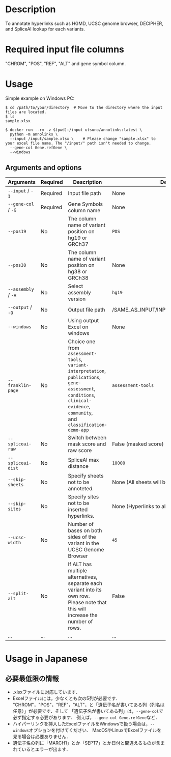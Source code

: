 # Description
To annotate hyperlinks such as HGMD, UCSC genome browser, DECIPHER, and SpliceAI lookup for each variants.

# Required input file columns
"CHROM", "POS", "REF", "ALT" and gene symbol column. 

# Usage

Simple example on Windows PC:
```Shell
$ cd /path/to/your/directory  # Move to the directory where the input files are located.
$ ls 
sample.xlsx

$ docker run --rm -v $(pwd):/input utsuno/annolinks:latest \
  python -m annolinks \
  --input /input/sample.xlsx \    # Please change "sample.xlsx" to your excel file name. The "/input/" path isn't needed to change. 
  --gene-col Gene.refGene \
  --windows
```

## Arguments and options
| Arguments | Required | Description | Default |
| ---  | --- | ---- | --- |
| `--input` / `-I`   | Required | Input file path   | None         |
| `--gene-col` / `-G` | Required | Gene Symbols column name | None |
| `--pos19` | No | The column name of variant position on hg19 or GRCh37 | `POS`|
| `--pos38` | No | The column name of variant position on hg38 or GRCh38 | None|
| `--assembly` / `-A`   | No | Select assembly version | `hg19`        |
| `--output` / `-O`  | No | Output file path  | /SAME_AS_INPUT/INPUT_FILE_hyperlinked.xlsx|
| `--windows` | No | Using output Excel on windows | None |
| `--franklin-page` | No | Choice one from <br>`assessment-tools`,<br>`variant-interpretation`,<br>`publications`,<br>`gene-assessment`,<br>`conditions`,<br>`clinical-evidence`,<br>`community`,<br>and `classification-demo-app`| `assessment-tools` |
| `--spliceai-raw` | No | Switch between mask score and raw score | False (masked score)|
| `--spliceai-dist` | No | SpliceAI max distance | `10000` |
| `--skip-sheets` | No | Specify sheets not to be annoteted.| None (All sheets will be annotated.)|
| `--skip-sites` | No | Specify sites not to be inserted hyperlinks.|None (Hyperlinks to all sites will be inserted.)|
| `--ucsc-width` | No | Number of bases on both sides of the variant in the UCSC Genome Browser | `45` |
| `--split-alt` | No | If ALT has multiple alternatives, separate each variant into its own row.<br> Please note that this will increase the number of rows. | False |
| ...|...|...|...|


# Usage in Japanese
## 必要最低限の情報
- .xlsxファイルに対応しています．
- Excelファイルには，少なくとも次の5列が必要です．
  "CHROM"，"POS"，"REF"，"ALT"，と「遺伝子名が書いてある列（列名は任意）」が必要です．そして
  「遺伝子名が書いてある列」は，`--gene-col`で必ず指定する必要があります．
  例えば，`--gene-col Gene.refGene`など．
- ハイパーリンクを挿入したExcelファイルをWindowsで扱う場合は，`--windows`オプションを付けてください．
  MacOSやLinuxでExcelファイルを見る場合は必要ありません．
- 遺伝子名の列に「MARCH1」とか「SEPT7」とか日付と間違えるものが含まれているとエラーが出ます．
